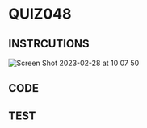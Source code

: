 # QUIZ048

## INSTRCUTIONS
![Screen Shot 2023-02-28 at 10 07 50](https://user-images.githubusercontent.com/111761417/221725971-445790bd-a761-47af-84b5-6248899c4cf5.png)

## CODE


## TEST

